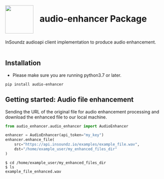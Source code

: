 <h1><img align="center" height="90" src="https://drive.google.com/uc?export=view&id=1b1DHDNsl_XGjtU_AK1QR9q_lSo3iLQ4x"> &nbsp; audio-enhancer Package</h1>
InSoundz audioapi client implementation to produce audio enhancement.
<br />
<br />

## Installation
- Please make sure you are running python3.7 or later.
```console
pip install audio-enhancer
```

## Getting started: Audio file enhancement
Sending the URL of the original file for audio enhancement processing and download the enhanced file to our local machine.

```python
from audio_enhancer.audio_enhancer import AudioEnhancer

enhancer = AudioEnhancer(api_token="my_key")
enhancer.enhance_file(
    src="https://api.insoundz.io/examples/example_file.wav", 
    dst="/home/example_user/my_enhanced_files_dir"
)
```

```console
$ cd /home/example_user/my_enhanced_files_dir
$ ls
example_file_enhanced.wav
```
